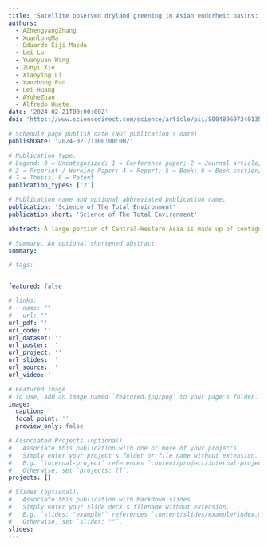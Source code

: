 ```yaml
---
title: 'Satellite observed dryland greening in Asian endorheic basins: Drivers and implications to sustainable development'
authors:
  - AZhengyangZhang
  - XuanlongMa
  - Eduardo Eiji Maeda
  - Lei Lu
  - Yuanyuan Wang
  - Zunyi Xie
  - Xiaoying Li
  - Yaozhong Pan
  - Lei Huang
  - AYuheZhao
  - Alfredo Huete
date: '2024-02-21T00:00:00Z'
doi: 'https://www.sciencedirect.com/science/article/pii/S004896972401355X'

# Schedule page publish date (NOT publication's date).
publishDate: '2024-02-21T00:00:00Z'

# Publication type.
# Legend: 0 = Uncategorized; 1 = Conference paper; 2 = Journal article;
# 3 = Preprint / Working Paper; 4 = Report; 5 = Book; 6 = Book section;
# 7 = Thesis; 8 = Patent
publication_types: ['2']

# Publication name and optional abbreviated publication name.
publication: 'Science of The Total Environment'
publication_short: 'Science of The Total Environment'

abstract: A large portion of Central-Western Asia is made up of contiguous closed basins, collectively termed as the Asian Endorheic Basins (AEBs). As these retention basins are only being replenished by the intermittent and scarce rainfall, global warming coupled with ever-rising human demand for water is exerting unprecedented pressures on local water and ecological security. Recent studies revealed a persistent and widespread water storage decline across the AEBs, yet the response of dryland vegetation to this recent hydroclimatic trend and a spatially explicit partitioning of the impact into the hydroclimatic factors and human activities remain largely unknown. To fill in this knowledge gap, we conducted trend and partial correlation analysis of vegetation and hydroclimatic change from 2001 to 2021 using multi-satellite observations, including vegetation greenness, total water storage anomalies (TWSA) and meteorological data. Here we show that much of the AEB (65.53 %), encompassing Mongolia Plateau, Northwest China, Qinghai Tibet Plateau, and Western Asia (except the Arabian Peninsula), exhibited a significant greening trend over the past two decades. In arid AEB, precipitation dominated the vegetation productivity trend. Such a rainfall dominance gave way to TWSA dominance in the hyper-arid AEB. We further showed that the decoupling of rainfall and hyper-arid vegetation greening was largely due to a significant expansion (17.3 %) in irrigated cropland across the hyper-arid AEB. Given the extremely harsh environment in the AEB, our results therefore raised a significant concern on the ecological and societal sustainability in this region, where a mild increase in precipitation cannot catch up the rising evaporative demand and water consumption resulted from global warming and agriculture intensification.

# Summary. An optional shortened abstract.
summary: 

# tags:


featured: false

# links:
# - name: ""
#   url: ""
url_pdf: ''
url_code: ''
url_dataset: ''
url_poster: ''
url_project: ''
url_slides: ''
url_source: ''
url_video: ''

# Featured image
# To use, add an image named `featured.jpg/png` to your page's folder.
image:
  caption: ''
  focal_point: ''
  preview_only: false

# Associated Projects (optional).
#   Associate this publication with one or more of your projects.
#   Simply enter your project's folder or file name without extension.
#   E.g. `internal-project` references `content/project/internal-project/index.md`.
#   Otherwise, set `projects: []`.
projects: []

# Slides (optional).
#   Associate this publication with Markdown slides.
#   Simply enter your slide deck's filename without extension.
#   E.g. `slides: "example"` references `content/slides/example/index.md`.
#   Otherwise, set `slides: ""`.
slides:
---
```


